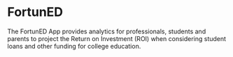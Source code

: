 # FortunED
The FortunED App provides analytics for professionals, students and parents to project the Return on Investment (ROI) when considering student loans and other funding for college education.
